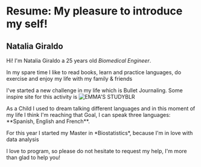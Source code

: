 # Resume: My pleasure to introduce my self!

## Natalia Giraldo


Hi! I'm Natalia Giraldo a 25 years old *Biomedical Engineer*. <p>
In my spare time I like to read books, learn and practice languages, do exercise and enjoy my life with my family & friends <p>
I've started a new challenge in my life which is Bullet Journaling. Some inspire site for this activity is ![EMMA'S STUDYBLR](https://emmastudies.com/printables)
<p>
As a Child I used to dream talking different languages and in this moment of my life I think I'm reaching that Goal, I can speak three languages: **Spanish, English and French**. <p>
For this year I started my Master in *Biostatistics*, because I'm in love with data analysis <p>

I love to program, so please do not hesitate to request my help, I'm more than glad to help you!

